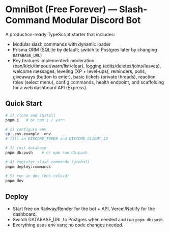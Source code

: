 
# OmniBot (Free Forever) — Slash-Command Modular Discord Bot

A production-ready TypeScript starter that includes:
- Modular slash commands with dynamic loader
- Prisma ORM (SQLite by default; switch to Postgres later by changing `DATABASE_URL`)
- Key features implemented: moderation (ban/kick/timeout/warn/list/clear), logging (edits/deletes/joins/leaves), welcome messages, leveling (XP + level-ups), reminders, polls, giveaways (button to enter), basic tickets (private threads), reaction roles (select menu), config commands, health endpoint, and scaffolding for a web dashboard API (Express).

## Quick Start

```bash
# 1) clone and install
pnpm i   # or npm i / yarn

# 2) configure env
cp .env.example .env
# fill in DISCORD_TOKEN and DISCORD_CLIENT_ID

# 3) init database
pnpm db:push    # or npm run db:push

# 4) register slash commands (global)
pnpm deploy:commands

# 5) run in dev (hot-reload)
pnpm dev
```

## Deploy
- Start free on Railway/Render for the bot + API, Vercel/Netlify for the dashboard.
- Switch DATABASE_URL to Postgres when needed and run `pnpm db:push`.
- Everything uses env vars; no code changes needed.
